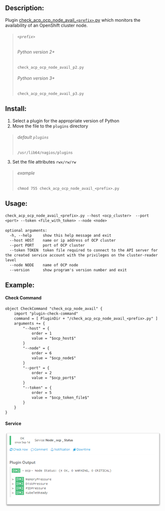 ## Description:

Plugin [check_acp_ocp_node_avail_`<prefix>`.py](/plugins/check_acp_ocp_node_avail) which monitors the availability of an OpenShift cluster node.

> ###### `<prefix>` 
>
> ###### Python version 2+
>
> ```
> check_acp_ocp_node_avail_p2.py
> ```
>
> ###### Python version 3+
>
> ```
> check_acp_ocp_node_avail_p3.py
> ```

## Install:

1. Select a plugin for the appropriate version of Python
2. Move the file to the `plugins` directory
> ###### default `plugins`
>
> ```
> /usr/lib64/nagios/plugins
> ```
3. Set the file attributes `rwx/rw/rw`
> ###### example
>
> ```
> chmod 755 check_acp_ocp_node_avail_<prefix>.py
> ```

## Usage:

```
check_acp_ocp_node_avail_<prefix>.py --host <ocp_cluster>  --port <port> --token <file_with_token> --node <node>

optional arguments:
  -h, --help     show this help message and exit
  --host HOST    name or ip address of OCP cluster
  --port PORT    port of OCP cluster
  --token TOKEN  token file required to connect to the API server for the created service account with the privileges on the cluster-reader level
  --node NODE    name of OCP node
  --version      show program's version number and exit
```

## Example:

#### Check Command

```
object CheckCommand "check_ocp_node_avail" {
    import "plugin-check-command"
    command = [ PluginDir + "/check_acp_ocp_node_avail_<prefix>.py" ]
    arguments += {
        "--host" = {
            order = 1
            value = "$ocp_host$"
        }
        "--node" = {
            order = 6
            value = "$ocp_node$"
        }
        "--port" = {
            order = 2
            value = "$ocp_port$"
        }
        "--token" = {
            order = 5
            value = "$ocp_token_file$"
        }
    }
}
```

#### Service

![heck_acp_ocp_node_avail.png](/doc/images/check_acp_ocp_node_avail.png)
